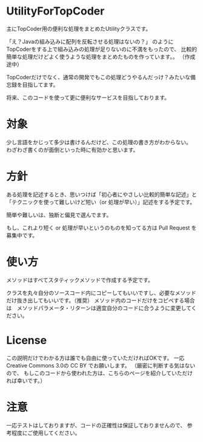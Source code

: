 UtilityForTopCoder
==================

主にTopCoder用の便利な処理をまとめたUtilityクラスです。

「え？Javaの組み込みに配列を反転させる処理はないの？」
のようにTopCoderをする上で組み込みの処理が足りないのに不満をもったので、
比較的簡単な処理だけどよく使うような処理をまとめたものを作っています。。
（作成途中）

TopCoderだけでなく、通常の開発でもこの処理どうやるんだっけ？みたいな備忘録を目指してます。

将来、このコードを使って更に便利なサービスを目指しております。


対象
=======
少し言語をかじって多少は書けるんだけど、この処理の書き方がわからない。
わざわざ書くのが面倒といった時に有効かと思います。

方針
=======
ある処理を記述するとき、思いつけば「初心者にやさしい比較的簡単な記述」と「テクニックを使って難しいけど短い（or 処理が早い）」記述をする予定です。

簡単や難しいは、独断と偏見で選んでます。

もし、これより短く or 処理が早いというのものを知ってる方は Pull Request を募集中です。


使い方
=======
メソッドはすべてスタティックメソッドで作成する予定です。

クラスを丸々自分のソースコード内にコピーしてもいいですし、必要なメソッドだけ抜き出してもいいです。（推奨）
メソッド内のコードだけをコピペする場合は　メソッドパラメータ・リターンは適宜自分のコードに合うように変更してください。

License
=======
この説明だけでわかる方は誰でも自由に使っていただければOKです。
一応 Creative Commons 3.0の CC BY でお願いします。
（厳密に判断する気はないので、
もしこのコードから使われた方は、こちらのページを紹介していただければ幸いです。）


注意
=======
一応テストはしておりますが、コードの正確性は保証しておりませんので、
参考程度にご使用してください。


